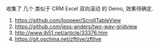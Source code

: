 收集了 几个 类似于 CRM Excel 双向滚动 的 Demo, 效果待确定.  

 1. https://github.com/loopeer/ScrollTableView
 2. https://github.com/jess-anders/two-way-gridview
 3. http://www.jb51.net/article/33376.htm
 4. https://git.oschina.net/zftlive/zftlive
